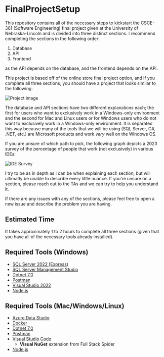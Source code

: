 # FinalProjectSetup

This repository contains all of the necessary steps to kickstart the CSCE-361 (Software Engineering) final project given at the University of Nebraska-Lincoln and is divided into three distinct sections. I recommend completing the sections in the following order:

1. Database
2. API
3. Frontend

as the API depends on the database, and the frontend depends on the API.

This project is based off of the online store final project option, and if you complete all three sections, you should have a project that looks similar to the following:

![Project image](https://media.discordapp.net/attachments/929399365318115369/1145038255633485895/Screen_Shot_2023-08-26_at_11.46.53_AM.png?width=2076&height=1138)

The database and API sections have two different explanations each; the first for users who want to exclusively work in a Windows-only environment and the second for Mac and Linux users or for Windows users who do not want to exclusively work in a Windows-only environment. It is separated this way because many of the tools that we will be using (SQL Server, C#, .NET, etc.) are Microsoft products and work *very* well on the Windows OS.

If you are unsure of which path to pick, the following graph depicts a 2023 survey of the percentage of people that work (not exclusively) in various IDEs:

![IDE Survey](https://visualstudiomagazine.com/articles/2023/06/28/~/media/ECG/visualstudiomagazine/Images/2023/06/so_23_ides.ashx)

I try to be as in depth as I can be when explaining each section, but will ultimatly be unable to describe every little nuance. If you're unsure on a section, please reach out to the TAs and we can try to help you understand it.

If there are any issues with any of the sections, please feel free to open a new issue and describe the problem you are having.

## Estimated Time

It takes approximately 1 to 2 hours to complete all three sections (given that you have all of the necessary tools already installed).

## Required Tools (Windows)

- [SQL Server 2022 (Express)](https://www.microsoft.com/en-us/sql-server/sql-server-downloads)
- [SQL Server Management Studio](https://learn.microsoft.com/en-us/sql/ssms/download-sql-server-management-studio-ssms?view=sql-server-ver16)
- [Dotnet 7.0](https://dotnet.microsoft.com/en-us/download/dotnet/7.0)
- [Postman](https://www.postman.com/)
- [Visual Studio 2022](https://visualstudio.microsoft.com/)
- [Node.js](https://nodejs.org/en)

## Required Tools (Mac/Windows/Linux)

- [Azure Data Studio](https://learn.microsoft.com/en-us/sql/azure-data-studio/download-azure-data-studio?view=sql-server-ver16&tabs=redhat-install%2Credhat-uninstall)
- [Docker](https://www.docker.com/)
- [Dotnet 7.0](https://dotnet.microsoft.com/en-us/download/dotnet/7.0)
- [Postman](https://www.postman.com/)
- [Visual Studio Code](https://code.visualstudio.com/)
  - **Visual NuGet** extension from Full Stack Spider
- [Node.js](https://nodejs.org/en)
